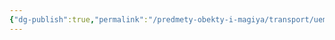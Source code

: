 ```yaml
---
{"dg-publish":true,"permalink":"/predmety-obekty-i-magiya/transport/uemarian/","dgPassFrontmatter":true}
---
```


